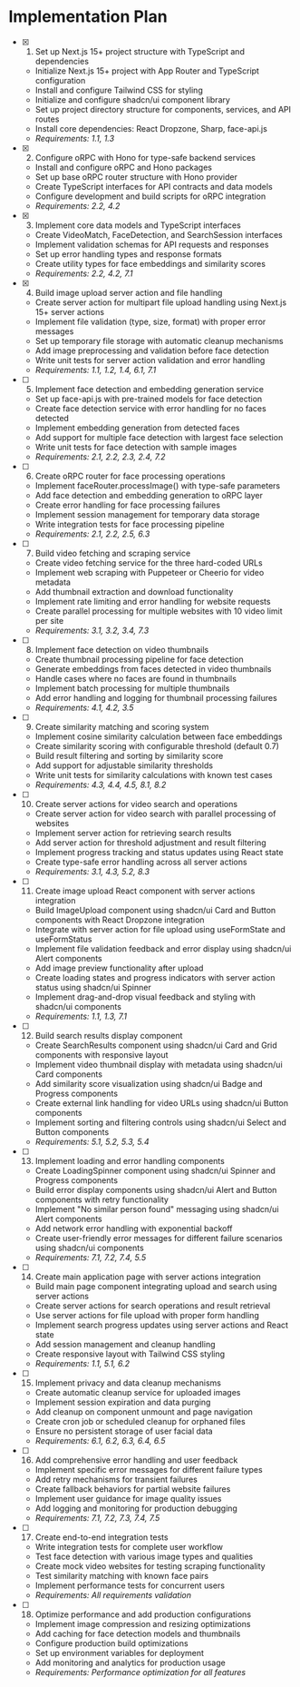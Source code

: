 # Implementation Plan

- [x] 1. Set up Next.js 15+ project structure with TypeScript and dependencies

  - Initialize Next.js 15+ project with App Router and TypeScript configuration
  - Install and configure Tailwind CSS for styling
  - Initialize and configure shadcn/ui component library
  - Set up project directory structure for components, services, and API routes
  - Install core dependencies: React Dropzone, Sharp, face-api.js
  - _Requirements: 1.1, 1.3_

- [x] 2. Configure oRPC with Hono for type-safe backend services

  - Install and configure oRPC and Hono packages
  - Set up base oRPC router structure with Hono provider
  - Create TypeScript interfaces for API contracts and data models
  - Configure development and build scripts for oRPC integration
  - _Requirements: 2.2, 4.2_

- [x] 3. Implement core data models and TypeScript interfaces

  - Create VideoMatch, FaceDetection, and SearchSession interfaces
  - Implement validation schemas for API requests and responses
  - Set up error handling types and response formats
  - Create utility types for face embeddings and similarity scores
  - _Requirements: 2.2, 4.2, 7.1_

- [x] 4. Build image upload server action and file handling

  - Create server action for multipart file upload handling using Next.js 15+ server actions
  - Implement file validation (type, size, format) with proper error messages
  - Set up temporary file storage with automatic cleanup mechanisms
  - Add image preprocessing and validation before face detection
  - Write unit tests for server action validation and error handling
  - _Requirements: 1.1, 1.2, 1.4, 6.1, 7.1_

- [ ] 5. Implement face detection and embedding generation service

  - Set up face-api.js with pre-trained models for face detection
  - Create face detection service with error handling for no faces detected
  - Implement embedding generation from detected faces
  - Add support for multiple face detection with largest face selection
  - Write unit tests for face detection with sample images
  - _Requirements: 2.1, 2.2, 2.3, 2.4, 7.2_

- [ ] 6. Create oRPC router for face processing operations

  - Implement faceRouter.processImage() with type-safe parameters
  - Add face detection and embedding generation to oRPC layer
  - Create error handling for face processing failures
  - Implement session management for temporary data storage
  - Write integration tests for face processing pipeline
  - _Requirements: 2.1, 2.2, 2.5, 6.3_

- [ ] 7. Build video fetching and scraping service

  - Create video fetching service for the three hard-coded URLs
  - Implement web scraping with Puppeteer or Cheerio for video metadata
  - Add thumbnail extraction and download functionality
  - Implement rate limiting and error handling for website requests
  - Create parallel processing for multiple websites with 10 video limit per site
  - _Requirements: 3.1, 3.2, 3.4, 7.3_

- [ ] 8. Implement face detection on video thumbnails

  - Create thumbnail processing pipeline for face detection
  - Generate embeddings from faces detected in video thumbnails
  - Handle cases where no faces are found in thumbnails
  - Implement batch processing for multiple thumbnails
  - Add error handling and logging for thumbnail processing failures
  - _Requirements: 4.1, 4.2, 3.5_

- [ ] 9. Create similarity matching and scoring system

  - Implement cosine similarity calculation between face embeddings
  - Create similarity scoring with configurable threshold (default 0.7)
  - Build result filtering and sorting by similarity score
  - Add support for adjustable similarity thresholds
  - Write unit tests for similarity calculations with known test cases
  - _Requirements: 4.3, 4.4, 4.5, 8.1, 8.2_

- [ ] 10. Create server actions for video search and operations

  - Create server action for video search with parallel processing of websites
  - Implement server action for retrieving search results
  - Add server action for threshold adjustment and result filtering
  - Implement progress tracking and status updates using React state
  - Create type-safe error handling across all server actions
  - _Requirements: 3.1, 4.3, 5.2, 8.3_

- [ ] 11. Create image upload React component with server actions integration

  - Build ImageUpload component using shadcn/ui Card and Button components with React Dropzone integration
  - Integrate with server action for file upload using useFormState and useFormStatus
  - Implement file validation feedback and error display using shadcn/ui Alert components
  - Add image preview functionality after upload
  - Create loading states and progress indicators with server action status using shadcn/ui Spinner
  - Implement drag-and-drop visual feedback and styling with shadcn/ui components
  - _Requirements: 1.1, 1.3, 7.1_

- [ ] 12. Build search results display component

  - Create SearchResults component using shadcn/ui Card and Grid components with responsive layout
  - Implement video thumbnail display with metadata using shadcn/ui Card components
  - Add similarity score visualization using shadcn/ui Badge and Progress components
  - Create external link handling for video URLs using shadcn/ui Button components
  - Implement sorting and filtering controls using shadcn/ui Select and Button components
  - _Requirements: 5.1, 5.2, 5.3, 5.4_

- [ ] 13. Implement loading and error handling components

  - Create LoadingSpinner component using shadcn/ui Spinner and Progress components
  - Build error display components using shadcn/ui Alert and Button components with retry functionality
  - Implement "No similar person found" messaging using shadcn/ui Alert components
  - Add network error handling with exponential backoff
  - Create user-friendly error messages for different failure scenarios using shadcn/ui components
  - _Requirements: 7.1, 7.2, 7.4, 5.5_

- [ ] 14. Create main application page with server actions integration

  - Build main page component integrating upload and search using server actions
  - Create server actions for search operations and result retrieval
  - Use server actions for file upload with proper form handling
  - Implement search progress updates using server actions and React state
  - Add session management and cleanup handling
  - Create responsive layout with Tailwind CSS styling
  - _Requirements: 1.1, 5.1, 6.2_

- [ ] 15. Implement privacy and data cleanup mechanisms

  - Create automatic cleanup service for uploaded images
  - Implement session expiration and data purging
  - Add cleanup on component unmount and page navigation
  - Create cron job or scheduled cleanup for orphaned files
  - Ensure no persistent storage of user facial data
  - _Requirements: 6.1, 6.2, 6.3, 6.4, 6.5_

- [ ] 16. Add comprehensive error handling and user feedback

  - Implement specific error messages for different failure types
  - Add retry mechanisms for transient failures
  - Create fallback behaviors for partial website failures
  - Implement user guidance for image quality issues
  - Add logging and monitoring for production debugging
  - _Requirements: 7.1, 7.2, 7.3, 7.4, 7.5_

- [ ] 17. Create end-to-end integration tests

  - Write integration tests for complete user workflow
  - Test face detection with various image types and qualities
  - Create mock video websites for testing scraping functionality
  - Test similarity matching with known face pairs
  - Implement performance tests for concurrent users
  - _Requirements: All requirements validation_

- [ ] 18. Optimize performance and add production configurations
  - Implement image compression and resizing optimizations
  - Add caching for face detection models and thumbnails
  - Configure production build optimizations
  - Set up environment variables for deployment
  - Add monitoring and analytics for production usage
  - _Requirements: Performance optimization for all features_
